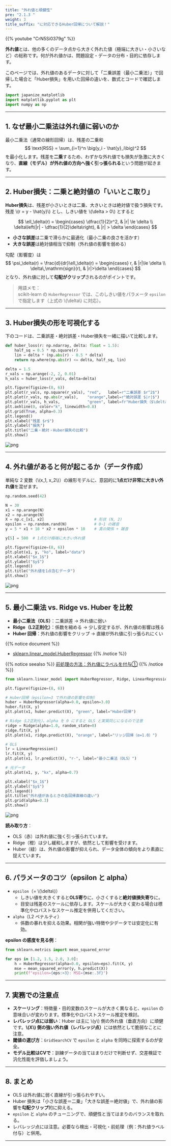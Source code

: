 ```yaml
---
title: "外れ値と頑健性"
pre: "2.1.3 "
weight: 3
title_suffix: "に対応できるHuber回帰について解説！"
---
```


{{% youtube "CrN5Si0379g" %}}


<div class="pagetop-box">
  <p><b>外れ値</b>とは、他の多くのデータ点から大きく外れた値（極端に大きい・小さいなど）の総称です。何が外れ値かは、問題設定・データの分布・目的に依存します。</p>
  <p>このページでは、外れ値のあるデータに対して「二乗誤差（最小二乗法）」で回帰した場合と「Huber損失」を用いた回帰の違いを、数式とコードで確認します。</p>
</div>

```python
import japanize_matplotlib
import matplotlib.pyplot as plt
import numpy as np
```

---

## 1. なぜ最小二乗法は外れ値に弱いのか

最小二乗法（通常の線形回帰）は、残差の二乗和
$$
\text{RSS} = \sum_{i=1}^n \big(y_i - \hat{y}_i\big)^2
$$
を最小化します。残差を<b>二乗</b>するため、わずかな外れ値でも損失が急激に大きくなり、<b>直線（モデル）が外れ値の方向へ強く引っ張られる</b>という問題が起きます。

---

## 2. Huber損失：二乗と絶対値の「いいとこ取り」

**Huber損失**は、残差が小さいときは二乗、大きいときは絶対値で扱う損失です。  
残差 \\(r = y - \hat{y}\\) とし、しきい値を \\(\delta > 0\\) とすると

$$
\ell_\delta(r) =
\begin{cases}
\dfrac{1}{2}r^2, & |r| \le \delta \\
\delta\left(|r| - \dfrac{1}{2}\delta\right), & |r| > \delta
\end{cases}
$$

- **小さな誤差**は二乗で滑らかに最適化（最小二乗の良さを活かす）  
- **大きな誤差**は絶対値相当で抑制（外れ値の影響を弱める）

勾配（影響度）は
$$
\psi_\delta(r) = \frac{d}{dr}\ell_\delta(r) =
\begin{cases}
r, & |r|\le \delta \\
\delta\,\mathrm{sign}(r), & |r|>\delta
\end{cases}
$$
となり、外れ値に対して<b>勾配がクリップ</b>されるのがポイントです。

> 用語メモ：  
> scikit-learn の `HuberRegressor` では、このしきい値をパラメータ `epsilon` で指定します（上式の \\(\delta\\) に対応）。

---

## 3. Huber損失の形を可視化する

下のコードは、二乗誤差・絶対誤差・Huber損失を一緒に描いて比較します。

```python
def huber_loss(r: np.ndarray, delta: float = 1.5):
    half_sq = 0.5 * np.square(r)
    lin = delta * (np.abs(r) - 0.5 * delta)
    return np.where(np.abs(r) <= delta, half_sq, lin)

delta = 1.5
r_vals = np.arange(-2, 2, 0.01)
h_vals = huber_loss(r_vals, delta=delta)

plt.figure(figsize=(8, 6))
plt.plot(r_vals, np.square(r_vals), "red",   label=r"二乗誤差 $r^2$")
plt.plot(r_vals, np.abs(r_vals),    "orange",label=r"絶対誤差 $|r|$")
plt.plot(r_vals, h_vals,            "green", label=fr"Huber損失（$\delta={delta}$）")
plt.axhline(0, color="k", linewidth=0.8)
plt.grid(True, alpha=0.3)
plt.legend()
plt.xlabel("残差 $r$")
plt.ylabel("損失")
plt.title("二乗・絶対・Huber損失の比較")
plt.show()
```

![png](/images/basic/regression/03_Robust_Regression_files/03_Robust_Regression_5_0.png)

---

## 4. 外れ値があると何が起こるか（データ作成）

単純な 2 変数（\\(x_1, x_2\\)）の線形モデルに、意図的に<b>1点だけ非常に大きい外れ値</b>を混ぜます。

```python
np.random.seed(42)

N = 30
x1 = np.arange(N)
x2 = np.arange(N)
X = np.c_[x1, x2]                      # 形状 (N, 2)
epsilon = np.random.rand(N)            # 0~1 の雑音
y = 5 * x1 + 10 * x2 + epsilon * 10    # 真の関係 + 雑音

y[5] = 500  # 1点だけ極端に大きい外れ値

plt.figure(figsize=(8, 6))
plt.plot(x1, y, "ko", label="data")
plt.xlabel("$x_1$")
plt.ylabel("$y$")
plt.legend()
plt.title("外れ値を1点含むデータ")
plt.show()
```

![png](/images/basic/regression/03_Robust_Regression_files/03_Robust_Regression_7_0.png)

---

## 5. 最小二乗法 vs. Ridge vs. Huber を比較

- **最小二乗法（OLS）**：二乗誤差 → 外れ値に弱い  
- **Ridge（L2正則化）**：係数を縮める → 少し安定するが、外れ値の影響は残る  
- **Huber 回帰**：外れ値の影響をクリップ → 直線が外れ値に引っ張られにくい

{{% notice document %}}
- [sklearn.linear_model.HuberRegressor](https://scikit-learn.org/stable/modules/generated/sklearn.linear_model.HuberRegressor.html#sklearn.linear_model.HuberRegressor)
{{% /notice %}}

{{% notice seealso %}}
[前処理の方法：外れ値にラベルを付与①](https://k-dm.work/ja/prep/numerical/add_label_to_anomaly/)
{{% /notice %}}

```python
from sklearn.linear_model import HuberRegressor, Ridge, LinearRegression

plt.figure(figsize=(8, 6))

# Huber回帰（epsilon=3 で外れ値の影響を抑制）
huber = HuberRegressor(alpha=0.0, epsilon=3.0)
huber.fit(X, y)
plt.plot(x1, huber.predict(X), "green", label="Huber回帰")

# Ridge（L2正則化）。alpha を 0 にすると OLS と実質同じになるので注意
ridge = Ridge(alpha=1.0, random_state=0)
ridge.fit(X, y)
plt.plot(x1, ridge.predict(X), "orange", label="リッジ回帰（α=1.0）")

# OLS
lr = LinearRegression()
lr.fit(X, y)
plt.plot(x1, lr.predict(X), "r-", label="最小二乗法（OLS）")

# 元データ
plt.plot(x1, y, "kx", alpha=0.7)

plt.xlabel("$x_1$")
plt.ylabel("$y$")
plt.legend()
plt.title("外れ値があるときの各回帰直線の違い")
plt.grid(alpha=0.3)
plt.show()
```

![png](/images/basic/regression/03_Robust_Regression_files/03_Robust_Regression_9_0.png)

**読み取り方**：  
- OLS（赤）は外れ値に強く引っ張られています。  
- Ridge（橙）は少し緩和しますが、依然として影響を受けます。  
- Huber（緑）は、外れ値の影響が抑えられ、データ全体の傾向をより素直に捉えています。

---

## 6. パラメータのコツ（epsilon と alpha）

- `epsilon`（= \\(\delta\\)）  
  - しきい値を大きくすると<b>OLS寄り</b>に、小さくすると<b>絶対値損失寄り</b>に。  
  - 目安は残差のスケールに依存します。スケールが大きく変わる場合は標準化やロバストなスケール推定を併用してください。  
- `alpha`（L2 ペナルティ）  
  - 係数の暴れを抑える効果。相関が強い特徴や少データでは安定化に有効。

**epsilon の感度を見る例**：

```python
from sklearn.metrics import mean_squared_error

for eps in [1.2, 1.5, 2.0, 3.0]:
    h = HuberRegressor(alpha=0.0, epsilon=eps).fit(X, y)
    mse = mean_squared_error(y, h.predict(X))
    print(f"epsilon={eps:>3}: MSE={mse:.3f}")
```

---

## 7. 実務での注意点

- **スケーリング**：特徴量・目的変数のスケールが大きく異なると、`epsilon` の意味合いが変わります。標準化やロバストスケール推定を検討。  
- **レバレッジ点には弱い**：Huber は主に \\(y\\) 側の外れ値（垂直方向）に頑健です。<b>\\(X\\) 側の強い外れ値（レバレッジ点）</b>には依然として脆弱なことに注意。  
- **閾値の選び方**：`GridSearchCV` で `epsilon` と `alpha` を同時に探索するのが安全。  
- **モデル比較はCVで**：訓練データの当てはまりだけで判断せず、交差検証で汎化性能を評価しましょう。

---

## 8. まとめ

- OLS は外れ値に弱く直線が引っ張られやすい。  
- Huber 損失は「小さな誤差＝二乗」「大きな誤差＝絶対値」で、外れ値の影響を<b>勾配クリップ</b>的に抑える。  
- `epsilon` と `alpha` のチューニングで、頑健性と当てはまりのバランスを取れる。  
- レバレッジ点には注意。必要なら検出・可視化・前処理（例：外れ値ラベル付与）と併用。

---
